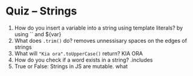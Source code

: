 # Quiz – Strings

1. How do you insert a variable into a string using template literals? by using `` and ${var}
2. What does `.trim()` do? removes unnessisary spaces on the edges of strings
3. What will `"Kia ora".toUpperCase()` return? KIA ORA
4. How do you check if a word exists in a string? .includes
5. True or False: Strings in JS are mutable. what
